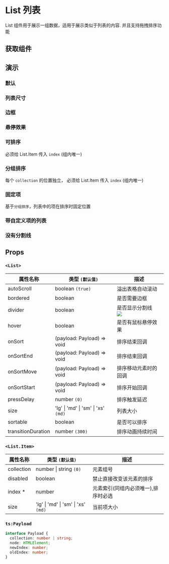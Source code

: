 # List 列表

List 组件用于展示一组数据，适用于展示类似于列表的内容. 并且支持拖拽排序功能

## 获取组件

<!--{include:<import-guide>}-->

## 演示

### 默认

<!--{include:`default.md`}-->

### 列表尺寸

<!--{include:`size.md`}-->

### 边框

<!--{include:`bordered.md`}-->

### 悬停效果

<!--{include:`hover.md`}-->

### 可排序

必须给 List.Item 传入 `index` (组内唯一)

<!--{include:`sortable.md`}-->

### 分组排序

每个 `collection` 的位置独立， 必须给 List.Item 传入 `index` (组内唯一)

<!--{include:`collection.md`}-->

### 固定项

基于`分组排序`，列表中的项在排序时固定位置

<!--{include:`sort-fixed.md`}-->

### 带自定义项的列表

<!--{include:`custom.md`}-->

### 没有分割线

<!--{include:`no-divider.md`}-->

## Props

### `<List>`

| 属性名称           | 类型 `(默认值)`                                 | 描述                           |
| ------------------ | ----------------------------------------------- | ------------------------------ |
| autoScroll         | boolean `(true)`                                | 溢出表格自动滚动               |
| bordered           | boolean                                         | 是否需要边框                   |
| divider            | boolean                                         | 是否显示分割线<br/>![][5.75.0] |
| hover              | boolean                                         | 是否有鼠标悬停效果             |
| onSort             | (payload: Payload) => void                      | 排序结束回调                   |
| onSortEnd          | (payload: Payload) => void                      | 排序结束回调                   |
| onSortMove         | (payload: Payload) => void                      | 排序移动元素时的回调           |
| onSortStart        | (payload: Payload) => void                      | 排序开始回调                   |
| pressDelay         | number `(0)`                                    | 排序触发延迟                   |
| size               | 'lg' &#124; 'md' &#124; 'sm' &#124; 'xs' `(md)` | 列表大小                       |
| sortable           | boolean                                         | 是否可以排序                   |
| transitionDuration | number `(300)`                                  | 排序动画持续时间               |

### `<List.Item>`

| 属性名称   | 类型 `(默认值)`                                 | 描述                                |
| ---------- | ----------------------------------------------- | ----------------------------------- |
| collection | number &#124; string `(0)`                      | 元素组号                            |
| disabled   | boolean                                         | 禁止直接改变该元素的排序            |
| index \*   | number                                          | 元素索引(同组内必须唯一),排序时必选 |
| size       | 'lg' &#124; 'md' &#124; 'sm' &#124; 'xs' `(md)` | 当前项大小                          |

### `ts:Payload`

```ts
interface Payload {
  collection: number | string;
  node: HTMLElement;
  newIndex: number;
  oldIndex: number;
}
```

[5.75.0]: https://img.shields.io/badge/>=-v5.75.0-blue
